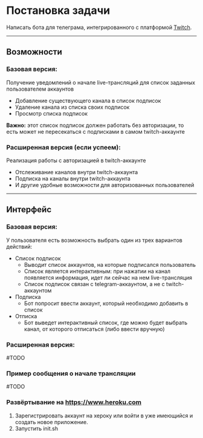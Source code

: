 # Постановка задачи
Написать бота для телеграма, интегрированного с платформой [Twitch](https://twitch.tv).

---
## Возможности
### Базовая версия:
Получение уведомлений о начале live-трансляций для список заданных пользователем аккаунтов
* Добавление существующего канала в список подписок
* Удаление канала из списка своих подписок
* Просмотр списка подписок

**Важно:** этот список подписок должен работать без авторизации, то есть может не пересекаться с подписками в самом twitch-аккаунте

### Расширенная версия (если успеем):
Реализация работы с авторизацией в twitch-аккаунте
* Отслеживание каналов внутри twitch-аккаунта
* Подписка на каналы внутри twitch-аккаунта
* И другие удобные возможности для авторизованных пользователей
---
## Интерфейс
### Базовая версия:
У пользователя есть возможность выбрать один из трех вариантов действий:
* Список подписок
    + Выводит список аккаунтов, на которые подписался пользователь
    + Список является интерактивным: при нажатии на канал появляется информация, идет ли сейчас на нем live-трансляция
    + Список подписок связан с telegram-аккаунтом, а не с twitch-аккаунтом
* Подписка
    + Бот попросит ввести аккаунт, который необходимо добавить в список
* Отписка
    + Бот выведет интерактивный список, где можно будет выбрать канал, от которого отписаться (либо ввести вручную)

### Расширенная версия:
#TODO

### Пример сообщения о начале трансляции
#TODO

### Развёртывание на https://www.heroku.com
1. Зарегистрировать аккаунт на хероку или войти в уже имеющийся и создать новое приложение.
2. Запустить init.sh
